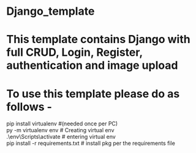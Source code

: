 # Django_template
# This template contains Django with full CRUD, Login, Register, authentication and image upload

# To use this template please do as follows - 
pip install virtualenv #(needed once per PC) <br/>
py -m virtualenv env # Creating virtual env <br/>
.\env\Scripts\activate # entering virtual env <br/>
pip install -r requirements.txt # install pkg per the requirements file   <br/>
